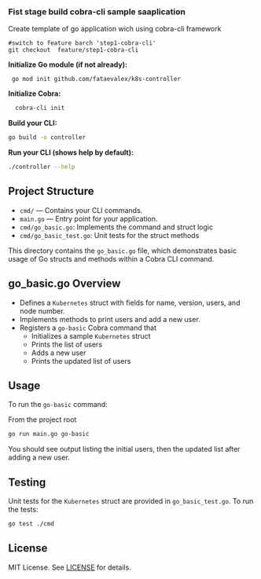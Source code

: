 
### Fist stage build cobra-cli sample saaplication
 Create template of go application wich using cobra-cli framework
 ```
 #switch to feature barch 'step1-cobra-cli'
 git checkout  feature/step1-cobra-cli
 ```
**Initialize Go module (if not already):**
```
 go mod init github.com/fataevalex/k8s-controller
 ```
**Initialize Cobra:**
 ```sh
   cobra-cli init
   ```
**Build your CLI:**
   ```sh
   go build -o controller
   ```

**Run your CLI (shows help by default):**
   ```sh
   ./controller --help
   ```
## Project Structure

- `cmd/` — Contains your CLI commands.
- `main.go` — Entry point for your application.
- `cmd/go_basic.go`: Implements the command and struct logic
- `cmd/go_basic_test.go`: Unit tests for the struct methods 

This directory contains the `go_basic.go` file, which demonstrates basic usage of Go structs and methods within a Cobra CLI command.

## go_basic.go Overview
- Defines a `Kubernetes` struct with fields for name, version, users, and node number.
- Implements methods to print users and add a new user.
- Registers a `go-basic` Cobra command that
  - Initializes a sample `Kubernetes` struct
  - Prints the list of users
  - Adds a new user
  - Prints the updated list of users

## Usage

To run the `go-basic` command:
 
From the project root
```sh
go run main.go go-basic
```

You should see output listing the initial users, then the updated list after adding a new user.

## Testing

Unit tests for the `Kubernetes` struct are provided in `go_basic_test.go`.
To run the tests:

```sh
go test ./cmd
```

## License

MIT License. See [LICENSE](LICENSE) for details. 